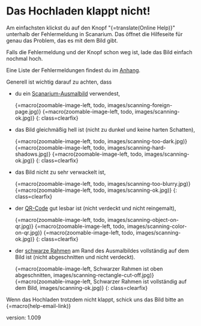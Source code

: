 # Das Hochladen klappt nicht!

Am einfachsten klickst du auf den Knopf "{=translate(Online Help)}" unterhalb der Fehlermeldung in Scanarium.
Das öffnet die Hilfeseite für genau das Problem, das es mit dem Bild gibt.

Falls die Fehlermeldung und der Knopf schon weg ist, lade das Bild einfach nochmal hoch.

Eine Liste der Fehlermeldungen findest du im [Anhang](#errors).

Generell ist wichtig darauf zu achten, dass

* du ein [Scanarium-Ausmalbild](#scanarium-coloring-pages) verwendest,

    {=macro(zoomable-image-left, todo, images/scanning-foreign-page.jpg)}
    {=macro(zoomable-image-left, todo, images/scanning-ok.jpg)}
{: class=clearfix}

* das Bild gleichmäßig hell ist (nicht zu dunkel und keine harten Schatten),

    {=macro(zoomable-image-left, todo, images/scanning-too-dark.jpg)}
    {=macro(zoomable-image-left, todo, images/scanning-hard-shadows.jpg)}
    {=macro(zoomable-image-left, todo, images/scanning-ok.jpg)}
{: class=clearfix}

* das Bild nicht zu sehr verwackelt ist,

    {=macro(zoomable-image-left, todo, images/scanning-too-blurry.jpg)}
    {=macro(zoomable-image-left, todo, images/scanning-ok.jpg)}
{: class=clearfix}

* der [QR-Code](#qr-code) gut lesbar ist (nicht verdeckt und nicht reingemalt),

    {=macro(zoomable-image-left, todo, images/scanning-object-on-qr.jpg)}
    {=macro(zoomable-image-left, todo, images/scanning-color-on-qr.jpg)}
    {=macro(zoomable-image-left, todo, images/scanning-ok.jpg)}
{: class=clearfix}

* der [schwarze Rahmen](#rectangle) am Rand des Ausmalbildes vollständig auf dem Bild ist (nicht abgeschnitten und nicht verdeckt).

    {=macro(zoomable-image-left, Schwarzer Rahmen ist oben abgeschnitten, images/scanning-rectangle-cut-off.jpg)}
    {=macro(zoomable-image-left, Schwarzer Rahmen ist vollständig auf dem Bild, images/scanning-ok.jpg)}
{: class=clearfix}

Wenn das Hochladen trotzdem nicht klappt, schick uns das Bild bitte an {=macro(help-email-link)}


version: 1.009
